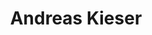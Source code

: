 ---
title: "Andreas Kieser"
url: /albrechtsberg-an-der-grossen-krems/andreas-kieser/
shop: Waffen
---